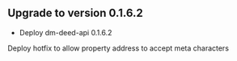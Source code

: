 ## Upgrade to version 0.1.6.2

* Deploy dm-deed-api 0.1.6.2

Deploy hotfix to allow property address to accept meta characters


